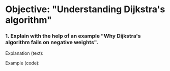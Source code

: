 # Objective: "Understanding Dijkstra's algorithm" 

### 1. Explain with the help of an example "Why Dijkstra's algorithm fails on negative weights".
Explanation (text):

Example (code):
